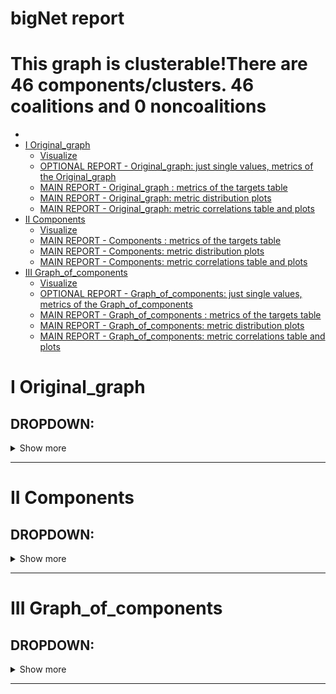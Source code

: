
bigNet report
=============

This graph is clusterable!There are 46 components/clusters. 46 coalitions and 0 noncoalitions
=============================================================================================

* [ ](#-)
* [I Original_graph](#i-original_graph)
	* [Visualize](#visualize)
	* [OPTIONAL REPORT - Original_graph: 
just single values, metrics of the Original_graph](#optional-report---original_graph-just-single-values-metrics-of-the-original_graph)
	* [MAIN REPORT - Original_graph : metrics of the targets table](#main-report---original_graph--metrics-of-the-targets-table)
	* [MAIN REPORT - Original_graph: metric distribution plots](#main-report---original_graph-metric-distribution-plots)
	* [MAIN REPORT - Original_graph: metric correlations table and plots](#main-report---original_graph-metric-correlations-table-and-plots)
* [II Components](#ii-components)
	* [Visualize](#visualize)
	* [MAIN REPORT - Components : metrics of the targets table](#main-report---components--metrics-of-the-targets-table)
	* [MAIN REPORT - Components: metric distribution plots](#main-report---components-metric-distribution-plots)
	* [MAIN REPORT - Components: metric correlations table and plots](#main-report---components-metric-correlations-table-and-plots)
* [III Graph_of_components](#iii-graph_of_components)
	* [Visualize](#visualize)
	* [OPTIONAL REPORT - Graph_of_components: 
just single values, metrics of the Graph_of_components](#optional-report---graph_of_components-just-single-values-metrics-of-the-graph_of_components)
	* [MAIN REPORT - Graph_of_components : metrics of the targets table](#main-report---graph_of_components--metrics-of-the-targets-table)
	* [MAIN REPORT - Graph_of_components: metric distribution plots](#main-report---graph_of_components-metric-distribution-plots)
	* [MAIN REPORT - Graph_of_components: metric correlations table and plots](#main-report---graph_of_components-metric-correlations-table-and-plots)

#  

# I Original_graph


## DROPDOWN:
  <details>
  <br>
  <summary>Show more<br> </summary>
  <br>  
## Visualize
  
![Indeed, image](/Report/bigNet/Original_graph/SocialNetwork.png)
## OPTIONAL REPORT - Original_graph: 
just single values, metrics of the Original_graph
  
    - averageNodeDegree 2.84  
    - netDensity 0.0019893371528606667  
    - sMetric 4669  
    - smallWorldCoefficitent 7.871325301204819  
    - netEfficiency 0.1633844625749095  
    - diameter 22  
    - radius 11  
    - averageClusteringCoefficient 0.03924466338259441
## MAIN REPORT - Original_graph : metrics of the targets table


## DROPDOWN:
  <details>
  <br>
  <summary>Show more<br> </summary>
  <br>  

|     |   degree |   shellIndex |   eccentricity |   clusteringCoefficient |   closenessCentrality |   eigenvectorCentrality |
|----:|---------:|-------------:|---------------:|------------------------:|----------------------:|------------------------:|
|   0 |        3 |            2 |             12 |                  0.1667 |                     0 |                  0.018  |
|   1 |        5 |            2 |             13 |                  0.05   |                     1 |                  0.0499 |
|   2 |        4 |            2 |             14 |                  0.0833 |                     2 |                  0.024  |
|   3 |        4 |            2 |             15 |                  0      |                     3 |                  0.0258 |
|   4 |        3 |            2 |             16 |                  0      |                     4 |                  0.0083 |
|   5 |        3 |            2 |             17 |                  0.1667 |                     5 |                  0.022  |
|   6 |        3 |            2 |             17 |                  0.1667 |                     5 |                  0.0157 |
|   7 |        3 |            2 |             16 |                  0      |                     5 |                  0.0507 |
|   8 |        6 |            2 |             16 |                  0.0333 |                     4 |                  0.0306 |
|   9 |        4 |            2 |             17 |                  0.0833 |                     5 |                  0.0167 |
|  10 |        1 |            1 |             17 |                 -1      |                     5 |                  0.0069 |
|  11 |        1 |            1 |             18 |                 -1      |                     6 |                  0.0038 |
|  12 |        2 |            2 |             18 |                  0      |                     7 |                  0.0094 |
|  13 |        5 |            2 |             17 |                  0      |                     7 |                  0.0318 |
|  14 |        5 |            2 |             18 |                  0      |                     7 |                  0.0225 |
|  15 |        4 |            2 |             18 |                  0      |                     7 |                  0.0146 |
|  16 |        2 |            2 |             19 |                  0      |                     8 |                  0.0076 |
|  17 |        3 |            2 |             17 |                  0      |                     6 |                  0.0229 |
|  18 |        4 |            2 |             18 |                  0      |                     6 |                  0.0232 |
|  19 |        2 |            2 |             13 |                  0      |                     3 |                  0.0029 |
|  20 |        5 |            2 |             12 |                  0      |                     2 |                  0.0121 |
|  21 |        3 |            1 |             13 |                  0      |                     3 |                  0.0031 |
|  22 |        2 |            2 |             13 |                  0      |                     1 |                  0.0068 |
|  23 |        2 |            2 |             11 |                  0      |                     3 |                  0.0375 |
|  24 |        1 |            1 |             14 |                 -1      |                     4 |                  0.0007 |
|  25 |        1 |            1 |             14 |                 -1      |                     4 |                  0.0007 |
|  26 |        3 |            2 |             15 |                  0      |                     3 |                  0.0075 |
|  27 |        3 |            2 |             14 |                  0      |                     2 |                  0.0072 |
|  28 |        2 |            1 |             16 |                  0      |                     4 |                  0.0018 |
|  29 |        1 |            1 |             15 |                 -1      |                     3 |                  0.0016 |
|  30 |        4 |            2 |             13 |                  0      |                     1 |                  0.0225 |
|  31 |        1 |            1 |             17 |                 -1      |                     5 |                  0.0004 |
|  32 |        3 |            2 |             16 |                  0      |                     5 |                  0.0336 |
|  33 |        6 |            2 |             17 |                  0      |                     6 |                  0.048  |
|  34 |        2 |            2 |             17 |                  0      |                     6 |                  0.011  |
|  35 |        4 |            2 |             15 |                  0      |                     4 |                  0.0891 |
|  36 |        4 |            2 |             16 |                  0.0833 |                     5 |                  0.0431 |
|  37 |        2 |            2 |             17 |                  0      |                     6 |                  0.0108 |
|  38 |        3 |            2 |             16 |                  0      |                     5 |                  0.0276 |
|  39 |        3 |            2 |             17 |                  0      |                     6 |                  0.0097 |
|  40 |        2 |            2 |             18 |                  0      |                     7 |                  0.0054 |
|  41 |        5 |            2 |             15 |                  0.05   |                     3 |                  0.072  |
|  42 |        5 |            2 |             15 |                  0.05   |                     3 |                  0.0801 |
|  43 |        7 |            2 |             14 |                  0.0238 |                     2 |                  0.143  |
|  44 |        4 |            2 |             16 |                  0      |                     4 |                  0.0961 |
|  45 |        4 |            2 |             17 |                  0      |                     5 |                  0.0281 |
|  46 |        2 |            2 |             17 |                  0      |                     5 |                  0.0083 |
|  47 |        4 |            2 |             15 |                  0      |                     3 |                  0.0529 |
|  48 |        4 |            2 |             15 |                  0      |                     3 |                  0.0508 |
|  49 |        3 |            2 |             19 |                  0.1667 |                     8 |                  0.0046 |
|  50 |        2 |            2 |             19 |                  0.5    |                     8 |                  0.002  |
|  51 |        4 |            2 |             18 |                  0      |                     7 |                  0.0142 |
|  52 |        4 |            2 |             18 |                  0.0833 |                     7 |                  0.0042 |
|  53 |        7 |            2 |             15 |                  0.0238 |                     5 |                  0.2788 |
|  54 |        5 |            2 |             15 |                  0.05   |                     5 |                  0.2529 |
|  55 |        7 |            2 |             14 |                  0.0238 |                     4 |                  0.4003 |
|  56 |        6 |            2 |             14 |                  0.0667 |                     3 |                  0.2881 |
|  57 |        8 |            2 |             13 |                  0.0357 |                     4 |                  0.3629 |
|  58 |        4 |            2 |             14 |                  0.1667 |                     5 |                  0.2169 |
|  59 |        3 |            2 |             14 |                  0.1667 |                     5 |                  0.1413 |
|  60 |        3 |            2 |             14 |                  0.1667 |                     5 |                  0.1776 |
|  61 |        1 |            1 |             14 |                 -1      |                     5 |                  0.0823 |
|  62 |        3 |            2 |             14 |                  0.1667 |                     5 |                  0.1405 |
|  63 |        4 |            2 |             19 |                  0.0833 |                     8 |                  0.0041 |
|  64 |        4 |            2 |             20 |                  0.0833 |                     9 |                  0.0014 |
|  65 |        3 |            2 |             20 |                  0      |                     9 |                  0.0011 |
|  66 |        2 |            2 |             20 |                  0.5    |                     9 |                  0.0013 |
|  67 |        1 |            1 |             21 |                 -1      |                    10 |                  0.0003 |
|  68 |        3 |            2 |             21 |                  0      |                    10 |                  0.0006 |
|  69 |        1 |            1 |             21 |                 -1      |                    10 |                  0.0003 |
|  70 |        1 |            1 |             22 |                 -1      |                    11 |                  0.0001 |
|  71 |        3 |            2 |             16 |                  0      |                     6 |                  0.0936 |
|  72 |        6 |            2 |             17 |                  0      |                     7 |                  0.0549 |
|  73 |        5 |            2 |             17 |                  0.1    |                     6 |                  0.0418 |
|  74 |        2 |            2 |             18 |                  0      |                     6 |                  0.0152 |
|  75 |        4 |            2 |             18 |                  0.0833 |                     7 |                  0.0275 |
|  76 |        2 |            1 |             18 |                  0      |                     7 |                  0.01   |
|  77 |        1 |            1 |             19 |                 -1      |                     8 |                  0.0023 |
|  78 |        2 |            2 |             19 |                  0      |                     8 |                  0.0126 |
|  79 |        2 |            2 |             18 |                  0      |                     8 |                  0.0242 |
|  80 |        4 |            2 |             17 |                  0      |                     7 |                  0.0787 |
|  81 |        4 |            2 |             18 |                  0      |                     8 |                  0.0278 |
|  82 |        3 |            2 |             17 |                  0.1667 |                     7 |                  0.0621 |
|  83 |        3 |            2 |             19 |                  0      |                     8 |                  0.0238 |
|  84 |        2 |            2 |             19 |                  0      |                     8 |                  0.0117 |
|  85 |        3 |            2 |             16 |                  0      |                     6 |                  0.0001 |
|  86 |        3 |            2 |             15 |                  0      |                     5 |                  0.0003 |
|  87 |        4 |            2 |             14 |                  0      |                     4 |                  0.001  |
|  88 |        2 |            2 |             13 |                  0      |                     3 |                  0.003  |
|  89 |        2 |            2 |             14 |                  0      |                     4 |                  0.0009 |
|  90 |        3 |            2 |             19 |                  0.1667 |                     8 |                  0.0076 |
|  91 |        5 |            2 |             19 |                  0.05   |                     7 |                  0.0146 |
|  92 |        4 |            2 |             18 |                  0.1667 |                     8 |                  0.0135 |
|  93 |        3 |            2 |             19 |                  0.1667 |                     9 |                  0.0051 |
|  94 |        2 |            2 |             20 |                  0.5    |                     8 |                  0.0064 |
|  95 |        4 |            2 |             19 |                  0.0833 |                     8 |                  0.0132 |
|  96 |        1 |            1 |             20 |                 -1      |                    10 |                  0.0012 |
|  97 |        1 |            1 |             18 |                 -1      |                     7 |                  0.0262 |
|  98 |        6 |            2 |             17 |                  0      |                     6 |                  0.1156 |
|  99 |        1 |            1 |             18 |                 -1      |                     7 |                  0.0262 |
| 100 |        5 |            2 |             16 |                  0      |                     5 |                  0.1377 |
| 101 |        7 |            2 |             16 |                  0.0238 |                     6 |                  0.1671 |
| 102 |        4 |            2 |             17 |                  0.1667 |                     7 |                  0.0872 |
| 103 |        4 |            2 |             18 |                  0.0833 |                     7 |                  0.0652 |
| 104 |        4 |            2 |             17 |                  0      |                     6 |                  0.079  |
| 105 |        2 |            2 |             15 |                  0      |                     4 |                  0.0966 |
| 106 |        3 |            2 |             17 |                  0      |                     6 |                  0.0369 |
| 107 |        3 |            2 |             17 |                  0      |                     7 |                  0.0609 |
| 108 |        3 |            2 |             18 |                  0      |                     8 |                  0.0362 |
| 109 |        1 |            1 |             18 |                 -1      |                     7 |                  0.0084 |
| 110 |        2 |            2 |             18 |                  0      |                     6 |                  0.0043 |
| 111 |        4 |            2 |             17 |                  0      |                     5 |                  0.0121 |
| 112 |        2 |            2 |             18 |                  0      |                     6 |                  0.0152 |
| 113 |        2 |            2 |             15 |                  0      |                     6 |                  0.0529 |
| 114 |        3 |            2 |             16 |                  0      |                     7 |                  0.0165 |
| 115 |        2 |            2 |             16 |                  0      |                     7 |                  0.0127 |
| 116 |        4 |            2 |             15 |                  0      |                     6 |                  0.0397 |
| 117 |        2 |            2 |             17 |                  0      |                     5 |                  0.0174 |
| 118 |        5 |            2 |             16 |                  0      |                     4 |                  0.0382 |
| 119 |        5 |            2 |             16 |                  0      |                     4 |                  0.0382 |
| 120 |        2 |            2 |             17 |                  0      |                     5 |                  0.0174 |
| 121 |        1 |            1 |             17 |                 -1      |                     5 |                  0.0087 |
| 122 |        1 |            1 |             17 |                 -1      |                     5 |                  0.0087 |
| 123 |        3 |            2 |             19 |                  0      |                     8 |                  0.0113 |
| 124 |        3 |            2 |             18 |                  0      |                     7 |                  0.0216 |
| 125 |        4 |            2 |             18 |                  0      |                     7 |                  0.0167 |
| 126 |        3 |            2 |             19 |                  0      |                     9 |                  0.0113 |
| 127 |        1 |            1 |             19 |                 -1      |                     8 |                  0.0049 |
| 128 |        2 |            2 |             18 |                  0      |                     7 |                  0.0217 |
| 129 |        1 |            1 |             19 |                 -1      |                     8 |                  0.0038 |
| 130 |        1 |            1 |             20 |                 -1      |                    10 |                  0.0026 |
| 131 |        1 |            1 |             18 |                 -1      |                     8 |                  0.0041 |
| 132 |        3 |            1 |             17 |                  0      |                     7 |                  0.0179 |
| 133 |        3 |            1 |             16 |                  0      |                     6 |                  0.071  |
| 134 |        1 |            1 |             18 |                 -1      |                     8 |                  0.0041 |
| 135 |        1 |            1 |             17 |                 -1      |                     7 |                  0.0161 |
| 136 |        4 |            2 |             17 |                  0      |                     7 |                  0.0278 |
| 137 |        2 |            2 |             18 |                  0      |                     8 |                  0.0082 |
| 138 |        3 |            2 |             18 |                  0.1667 |                     8 |                  0.011  |
| 139 |        5 |            2 |             16 |                  0      |                     6 |                  0.09   |
| 140 |        4 |            2 |             18 |                  0.0833 |                     8 |                  0.013  |
| 141 |        3 |            2 |             19 |                  0      |                     8 |                  0.0082 |
| 142 |        4 |            2 |             15 |                  0.0833 |                     5 |                  0.1866 |
| 143 |        1 |            1 |             17 |                 -1      |                     7 |                  0.0204 |
| 144 |        3 |            2 |             16 |                  0      |                     6 |                  0.082  |
| 145 |        4 |            2 |             16 |                  0.0833 |                     6 |                  0.0795 |
| 146 |        1 |            1 |             17 |                 -1      |                     7 |                  0.0186 |
| 147 |        2 |            2 |             16 |                  0      |                     5 |                  0.0474 |
| 148 |        4 |            2 |             15 |                  0      |                     4 |                  0.1784 |
| 149 |        3 |            2 |             17 |                  0      |                     5 |                  0.0079 |
| 150 |        3 |            2 |             18 |                  0      |                     6 |                  0.0038 |
| 151 |        3 |            2 |             16 |                  0      |                     4 |                  0.0226 |
| 152 |        2 |            2 |             18 |                  0      |                     6 |                  0.0082 |
| 153 |        1 |            1 |             19 |                 -1      |                     7 |                  0.0009 |
| 154 |        2 |            2 |             17 |                  0      |                     5 |                  0.0115 |
| 155 |        4 |            2 |             13 |                  0.0833 |                     5 |                  0.0691 |
| 156 |        3 |            2 |             13 |                  0.1667 |                     5 |                  0.0825 |
| 157 |        3 |            2 |             13 |                  0.1667 |                     5 |                  0.0532 |
| 158 |        1 |            1 |             14 |                 -1      |                     6 |                  0.0157 |
| 159 |        7 |            2 |             12 |                  0.0476 |                     4 |                  0.1534 |
| 160 |        1 |            1 |             14 |                 -1      |                     6 |                  0.012  |
| 161 |        1 |            1 |             13 |                 -1      |                     5 |                  0.0348 |
| 162 |        1 |            1 |             17 |                 -1      |                     5 |                  0.0003 |
| 163 |        3 |            2 |             16 |                  0      |                     4 |                  0.0014 |
| 164 |        3 |            2 |             15 |                  0      |                     3 |                  0.0034 |
| 165 |        3 |            2 |             17 |                  0      |                     5 |                  0.0025 |
| 166 |        2 |            2 |             16 |                  0      |                     4 |                  0.0013 |
| 167 |        2 |            2 |             14 |                  0      |                     2 |                  0.0121 |
| 168 |        2 |            2 |             17 |                  0      |                     8 |                  0.0035 |
| 169 |        3 |            2 |             17 |                  0      |                     8 |                  0.0039 |
| 170 |        3 |            2 |             16 |                  0      |                     7 |                  0.0114 |
| 171 |        3 |            2 |             18 |                  0      |                     9 |                  0.0032 |
| 172 |        3 |            2 |             16 |                  0      |                     7 |                  0.0106 |
| 173 |        2 |            2 |             17 |                  0      |                     8 |                  0.0031 |
| 174 |        3 |            2 |             17 |                  0      |                     8 |                  0.007  |
| 175 |        4 |            2 |             18 |                  0      |                     8 |                  0.0147 |
| 176 |        6 |            2 |             17 |                  0      |                     7 |                  0.0413 |
| 177 |        2 |            1 |             19 |                  0      |                     9 |                  0.0036 |
| 178 |        2 |            2 |             18 |                  0.5    |                     8 |                  0.0166 |
| 179 |        2 |            2 |             18 |                  0.5    |                     8 |                  0.0166 |
| 180 |        7 |            2 |             18 |                  0.0714 |                     8 |                  0.0308 |
| 181 |        2 |            2 |             19 |                  0      |                     9 |                  0.0101 |
| 182 |        1 |            1 |             20 |                 -1      |                    10 |                  0.0008 |
| 183 |        6 |            2 |             17 |                  0      |                     5 |                  0.0066 |
| 184 |        2 |            2 |             17 |                  0      |                     5 |                  0.0057 |
| 185 |        2 |            2 |             18 |                  0      |                     6 |                  0.0019 |
| 186 |        2 |            2 |             16 |                  0      |                     4 |                  0.0135 |
| 187 |        1 |            1 |             18 |                 -1      |                     6 |                  0.0015 |
| 188 |        4 |            2 |             16 |                  0      |                     4 |                  0.0186 |
| 189 |        3 |            2 |             17 |                  0      |                     5 |                  0.0133 |
| 190 |        3 |            2 |             16 |                  0      |                     4 |                  0.0364 |
| 191 |        3 |            2 |             17 |                  0.1667 |                     7 |                  0.0001 |
| 192 |        5 |            2 |             16 |                  0.05   |                     6 |                  0.0001 |
| 193 |        3 |            2 |             16 |                  0      |                     6 |                  0.0001 |
| 194 |        4 |            2 |             16 |                  0.0833 |                     6 |                  0.0001 |
| 195 |        3 |            2 |             17 |                  0      |                     7 |                  0.0001 |
| 196 |        2 |            1 |             17 |                  0      |                     7 |                  0      |
| 197 |        3 |            2 |             15 |                  0.1667 |                     5 |                  0.0003 |
| 198 |        2 |            2 |             17 |                  0.5    |                     7 |                  0      |
| 199 |        2 |            2 |             17 |                  0      |                     7 |                  0      |
| 200 |        2 |            2 |             17 |                  0      |                     7 |                  0      |
| 201 |        2 |            1 |             18 |                  0      |                     8 |                  0      |
| 202 |        1 |            1 |             19 |                 -1      |                     9 |                  0      |
| 203 |        2 |            2 |             18 |                  0      |                     8 |                  0      |
| 204 |        3 |            2 |             17 |                  0      |                     5 |                  0.0045 |
| 205 |        2 |            2 |             17 |                  0      |                     5 |                  0.0054 |
| 206 |        2 |            2 |             17 |                  0      |                     5 |                  0.005  |
| 207 |        2 |            2 |             16 |                  0      |                     4 |                  0.0093 |
| 208 |        2 |            2 |             16 |                  0      |                     4 |                  0.0194 |
| 209 |        2 |            2 |             16 |                  0      |                     4 |                  0.0175 |
| 210 |        3 |            2 |             15 |                  0      |                     3 |                  0.0365 |
| 211 |        1 |            1 |             16 |                 -1      |                     4 |                  0.0083 |
| 212 |        1 |            1 |             19 |                 -1      |                     9 |                  0.0052 |
| 213 |        5 |            2 |             18 |                  0      |                     8 |                  0.0226 |
| 214 |        5 |            2 |             19 |                  0.05   |                     8 |                  0.0158 |
| 215 |        1 |            1 |             19 |                 -1      |                     9 |                  0.0052 |
| 216 |        1 |            1 |             20 |                 -1      |                     9 |                  0.0036 |
| 217 |        3 |            2 |             19 |                  0      |                     7 |                  0.0079 |
| 218 |        1 |            1 |             20 |                 -1      |                     9 |                  0.0036 |
| 219 |        3 |            2 |             19 |                  0      |                     7 |                  0.0017 |
| 220 |        3 |            2 |             18 |                  0      |                     6 |                  0.0036 |
| 221 |        3 |            2 |             18 |                  0      |                     6 |                  0.002  |
| 222 |        2 |            1 |             19 |                  0      |                     7 |                  0.0009 |
| 223 |        1 |            1 |             19 |                 -1      |                     7 |                  0.0005 |
| 224 |        1 |            1 |             20 |                 -1      |                     8 |                  0.0002 |
| 225 |        4 |            1 |             20 |                  0      |                     9 |                  0.0003 |
| 226 |        2 |            1 |             19 |                  0      |                     8 |                  0.001  |
| 227 |        2 |            1 |             21 |                  0      |                    10 |                  0.0001 |
| 228 |        1 |            1 |             21 |                 -1      |                    10 |                  0.0001 |
| 229 |        1 |            1 |             21 |                 -1      |                    10 |                  0.0001 |
| 230 |        1 |            1 |             22 |                 -1      |                    11 |                  0      |
| 231 |        2 |            2 |             19 |                  0      |                     9 |                  0      |
| 232 |        3 |            2 |             20 |                  0      |                    10 |                  0      |
| 233 |        2 |            2 |             18 |                  0      |                     8 |                  0      |
| 234 |        3 |            2 |             19 |                  0      |                     9 |                  0      |
| 235 |        2 |            1 |             21 |                  0      |                    11 |                  0      |
| 236 |        1 |            1 |             20 |                 -1      |                    10 |                  0      |
| 237 |        1 |            1 |             22 |                 -1      |                    12 |                  0      |
| 238 |        2 |            1 |             21 |                  0      |                    11 |                  0.0007 |
| 239 |        3 |            1 |             20 |                  0      |                    10 |                  0.0029 |
| 240 |        1 |            1 |             22 |                 -1      |                    12 |                  0.0002 |
| 241 |        3 |            2 |             19 |                  0      |                     9 |                  0.0111 |
| 242 |        2 |            1 |             21 |                  0      |                    11 |                  0.0007 |
| 243 |        1 |            1 |             22 |                 -1      |                    12 |                  0.0002 |
| 244 |        2 |            2 |             16 |                  0      |                     8 |                  0.0006 |
| 245 |        3 |            2 |             15 |                  0      |                     7 |                  0.0023 |
| 246 |        2 |            2 |             17 |                  0      |                     9 |                  0.0003 |
| 247 |        2 |            2 |             14 |                  0      |                     6 |                  0.0089 |
| 248 |        2 |            2 |             16 |                  0      |                     8 |                  0.0006 |
| 249 |        2 |            2 |             13 |                  0      |                     5 |                  0.0368 |

  
</details>  

## MAIN REPORT - Original_graph: metric distribution plots


### Most significant correlations:
    * shellIndex-clusteringCoefficient(coals): 
    * shellIndex-clusteringCoefficient(noncoals): probably is exponential distribution (82.51%).
    * eccentricity-closenessCentrality(coals): 
    * eccentricity-closenessCentrality(noncoals): +0.45% likelier aexponential distribution (86.50%).
  
![Indeed, image](/Report/bigNet/Original_graph/degree_Distr.png)  
![Indeed, image](/Report/bigNet/Original_graph/shellIndex_Distr.png)  
![Indeed, image](/Report/bigNet/Original_graph/eccentricity_Distr.png)  
![Indeed, image](/Report/bigNet/Original_graph/clusteringCoefficient_Distr.png)  
![Indeed, image](/Report/bigNet/Original_graph/closenessCentrality_Distr.png)  
![Indeed, image](/Report/bigNet/Original_graph/eigenvectorCentrality_Distr.png)
## MAIN REPORT - Original_graph: metric correlations table and plots


|                       |    degree |   shellIndex |   eccentricity |   clusteringCoefficient |   closenessCentrality |   eigenvectorCentrality |
|:----------------------|----------:|-------------:|---------------:|------------------------:|----------------------:|------------------------:|
| degree                |  1        |     0.591176 |      -0.334403 |                0.583873 |             -0.326151 |                0.572847 |
| shellIndex            |  0.591176 |     1        |      -0.362961 |                0.825137 |             -0.364537 |                0.234931 |
| eccentricity          | -0.334403 |    -0.362961 |       1        |               -0.273296 |              0.865028 |               -0.42116  |
| clusteringCoefficient |  0.583873 |     0.825137 |      -0.273296 |                1        |             -0.257951 |                0.20021  |
| closenessCentrality   | -0.326151 |    -0.364537 |       0.865028 |               -0.257951 |              1        |               -0.315742 |
| eigenvectorCentrality |  0.572847 |     0.234931 |      -0.42116  |                0.20021  |             -0.315742 |                1        |  

Correlation table visualized:
  
![Indeed, image](/Report/bigNet/Original_graph/CORR_COLORMAP.png)

  
</details>

---
# II Components


## DROPDOWN:
  <details>
  <br>
  <summary>Show more<br> </summary>
  <br>  
## Visualize
  
![Coalitions](/Report/bigNet/Components/Coalitions.png)  
![Noncoalitions](/Report/bigNet/Components/Noncoalitions.png)
## MAIN REPORT - Components : metrics of the targets table


## DROPDOWN:
  <details>
  <br>
  <summary>Show more<br> </summary>
  <br>  

|    |   averageNodeDegree |   netDensity |   sMetric |   smallWorldCoefficitent |   netEfficiency |   diameter |   radius |   averageClusteringCoefficient |
|---:|--------------------:|-------------:|----------:|-------------------------:|----------------:|-----------:|---------:|-------------------------------:|
|  0 |              1.3333 |       1.5    |         4 |                   1.3333 |          0.8333 |          2 |        1 |                         0      |
|  1 |              1      |      -1      |         1 |                   1      |          1      |          1 |        1 |                        -1      |
|  2 |              2.3333 |       0.1429 |        54 |                   1.6667 |          0.7111 |          3 |        2 |                         0.2292 |
|  3 |              0      |      -1      |         0 |                  -1      |         -1      |          0 |        0 |                        -1      |
|  4 |              1.7143 |       0.2333 |        30 |                   2      |          0.5952 |          3 |        2 |                         0      |
|  5 |              1.7143 |       0.2333 |        30 |                   2      |          0.5952 |          3 |        2 |                         0      |
|  6 |              1.6667 |       0.3    |        18 |                   2.1333 |          0.6    |          4 |        2 |                         0      |
|  7 |              2      |       0.125  |        48 |                   2.5556 |          0.5213 |          5 |        3 |                         0      |
|  8 |              2      |       0.1429 |        46 |                   2.3929 |          0.556  |          5 |        3 |                         0.15   |
|  9 |              2      |       0.3333 |        19 |                   1.3333 |          0.8333 |          2 |        1 |                         0.3889 |
| 10 |              2      |       0.3333 |        19 |                   1.3333 |          0.8333 |          2 |        1 |                         0.3889 |
| 11 |              2.3333 |       0.1429 |        53 |                   1.5333 |          0.7333 |          2 |        1 |                         0.41   |
| 12 |              2.25   |       0.1111 |        66 |                   2      |          0.6101 |          4 |        2 |                         0.15   |
| 13 |              2      |       0.1429 |        52 |                   2.1786 |          0.5744 |          4 |        2 |                         0.0833 |
| 14 |              2      |       0.2    |        28 |                   1.9333 |          0.65   |          4 |        2 |                         0      |
| 15 |              0      |      -1      |         0 |                  -1      |         -1      |          0 |        0 |                        -1      |
| 16 |              1.5    |       0.6667 |         9 |                   1.5    |          0.75   |          2 |        1 |                         0      |
| 17 |              2.5714 |       0.0972 |        74 |                   1.9048 |          0.6667 |          4 |        2 |                         0.2917 |
| 18 |              2.3077 |       0.0619 |       115 |                   3.1282 |          0.4545 |          7 |        4 |                         0.0278 |
| 19 |              1.3333 |       1.5    |         4 |                   1.3333 |          0.8333 |          2 |        1 |                         0      |
| 20 |              1.5    |       0.6667 |         8 |                   1.6667 |          0.7222 |          3 |        2 |                         0      |
| 21 |              2      |       0.2    |        30 |                   1.8667 |          0.6611 |          4 |        2 |                         0      |
| 22 |              1.75   |       0.1905 |        31 |                   2.3929 |          0.5327 |          4 |        2 |                         0      |
| 23 |              1.6    |       0.4167 |        14 |                   1.8    |          0.6667 |          3 |        2 |                         0      |
| 24 |              2.1818 |       0.0833 |        80 |                   2.5091 |          0.5103 |          5 |        3 |                         0.1111 |
| 25 |              1      |      -1      |         1 |                   1      |          1      |          1 |        1 |                        -1      |
| 26 |              1.6    |       0.4167 |        14 |                   1.8    |          0.6667 |          3 |        2 |                         0      |
| 27 |              0      |      -1      |         0 |                  -1      |         -1      |          0 |        0 |                        -1      |
| 28 |              2.2857 |       0.125  |        67 |                   1.8095 |          0.6587 |          3 |        2 |                         0.2292 |
| 29 |              1.6667 |       0.3    |        16 |                   2.3333 |          0.58   |          5 |        3 |                         0      |
| 30 |              2.2857 |       0.125  |        45 |                   1.8095 |          0.6587 |          3 |        2 |                         0      |
| 31 |              2      |       0.1429 |        47 |                   2.3214 |          0.5607 |          5 |        3 |                         0.1333 |
| 32 |              1.75   |       0.1905 |        30 |                   2.5357 |          0.5274 |          5 |        3 |                         0      |
| 33 |              2.2    |       0.0909 |        84 |                   2.5333 |          0.5189 |          5 |        3 |                         0.119  |
| 34 |              1      |      -1      |         1 |                   1      |          1      |          1 |        1 |                        -1      |
| 35 |              0      |      -1      |         0 |                  -1      |         -1      |          0 |        0 |                        -1      |
| 36 |              1.75   |       0.1905 |        28 |                   2.5714 |          0.5173 |          5 |        3 |                         0      |
| 37 |              0      |      -1      |         0 |                  -1      |         -1      |          0 |        0 |                        -1      |
| 38 |              1.6667 |       0.3    |        22 |                   1.8667 |          0.6333 |          3 |        2 |                         0      |
| 39 |              1.6667 |       0.3    |        16 |                   2.3333 |          0.58   |          5 |        3 |                         0      |
| 40 |              1.6    |       0.4167 |        14 |                   1.8    |          0.6667 |          3 |        2 |                         0      |
| 41 |              0      |      -1      |         0 |                  -1      |         -1      |          0 |        0 |                        -1      |
| 42 |              1.7143 |       0.2333 |        24 |                   2.2857 |          0.5595 |          4 |        2 |                         0      |
| 43 |              1.6667 |       0.3    |        19 |                   2.0667 |          0.6056 |          4 |        2 |                         0      |
| 44 |              2      |       0.3333 |        16 |                   1.3333 |          0.8333 |          2 |        2 |                         0      |
| 45 |              1      |      -1      |         1 |                   1      |          1      |          1 |        1 |                        -1      |

  
</details>  

## MAIN REPORT - Components: metric distribution plots


### Most significant correlations:
    * averageNodeDegree-sMetric(coals): 
    * averageNodeDegree-sMetric(noncoals): probably is power distribution (94.66%).
    * averageNodeDegree-smallWorldCoefficitent(coals): 
    * averageNodeDegree-smallWorldCoefficitent(noncoals): probably is exponential distribution (88.74%).
    * averageNodeDegree-averageClusteringCoefficient(coals): 
    * averageNodeDegree-averageClusteringCoefficient(noncoals): +2.56% likelier aexponential distribution (89.78%).
    * netDensity-averageClusteringCoefficient(coals): 
    * netDensity-averageClusteringCoefficient(noncoals): probably is exponential distribution (83.28%).
    * sMetric-averageClusteringCoefficient(coals): 
    * sMetric-averageClusteringCoefficient(noncoals): probably is power distribution (82.24%).
    * smallWorldCoefficitent-diameter(coals): 
    * smallWorldCoefficitent-diameter(noncoals): +6.11% likelier apower distribution (97.37%).
    * smallWorldCoefficitent-radius(coals): 
    * smallWorldCoefficitent-radius(noncoals): +2.29% likelier apower distribution (93.56%).
    * diameter-radius(coals): 
    * diameter-radius(noncoals): +0.85% likelier aexponential distribution (96.54%).
  
![Indeed, image](/Report/bigNet/Components/averageNodeDegree_Distr.png)  
![Indeed, image](/Report/bigNet/Components/netDensity_Distr.png)  
![Indeed, image](/Report/bigNet/Components/sMetric_Distr.png)  
![Indeed, image](/Report/bigNet/Components/smallWorldCoefficitent_Distr.png)  
![Indeed, image](/Report/bigNet/Components/netEfficiency_Distr.png)  
![Indeed, image](/Report/bigNet/Components/diameter_Distr.png)  
![Indeed, image](/Report/bigNet/Components/radius_Distr.png)  
![Indeed, image](/Report/bigNet/Components/averageClusteringCoefficient_Distr.png)
## MAIN REPORT - Components: metric correlations table and plots


|                              |   averageNodeDegree |   netDensity |   sMetric |   smallWorldCoefficitent |   netEfficiency |   diameter |   radius |   averageClusteringCoefficient |
|:-----------------------------|--------------------:|-------------:|----------:|-------------------------:|----------------:|-----------:|---------:|-------------------------------:|
| averageNodeDegree            |            1        |     0.645577 |  0.73611  |                 0.88743  |        0.759219 |   0.778723 | 0.767129 |                       0.897755 |
| netDensity                   |            0.645577 |     1        |  0.248557 |                 0.651625 |        0.573295 |   0.542086 | 0.489485 |                       0.832779 |
| sMetric                      |            0.73611  |     0.248557 |  1        |                 0.619117 |        0.260415 |   0.713542 | 0.679487 |                       0.595514 |
| smallWorldCoefficitent       |            0.88743  |     0.651625 |  0.619117 |                 1        |        0.777175 |   0.912614 | 0.912659 |                       0.786119 |
| netEfficiency                |            0.759219 |     0.573295 |  0.260415 |                 0.777175 |        1        |   0.482115 | 0.533537 |                       0.59146  |
| diameter                     |            0.778723 |     0.542086 |  0.713542 |                 0.912614 |        0.482115 |   1        | 0.965443 |                       0.718787 |
| radius                       |            0.767129 |     0.489485 |  0.679487 |                 0.912659 |        0.533537 |   0.965443 | 1        |                       0.660719 |
| averageClusteringCoefficient |            0.897755 |     0.832779 |  0.595514 |                 0.786119 |        0.59146  |   0.718787 | 0.660719 |                       1        |  

Correlation table visualized:
  
![Indeed, image](/Report/bigNet/Components/CORR_COLORMAP.png)

  
</details>

---
# III Graph_of_components


## DROPDOWN:
  <details>
  <br>
  <summary>Show more<br> </summary>
  <br>  
## Visualize
  
![Indeed, image](/Report/bigNet/Graph_of_components/SocialNetwork.png)
## OPTIONAL REPORT - Graph_of_components: 
just single values, metrics of the Graph_of_components
  
    - averageNodeDegree 2.5217391304347827  
    - netDensity 0.013914095583787053  
    - sMetric 717  
    - smallWorldCoefficitent 4.234782608695652  
    - netEfficiency 0.30585694766854105  
    - diameter 11  
    - radius 6  
    - averageClusteringCoefficient 0.06416666666666668
## MAIN REPORT - Graph_of_components : metrics of the targets table


## DROPDOWN:
  <details>
  <br>
  <summary>Show more<br> </summary>
  <br>  

|    |   degree |   shellIndex |   eccentricity |   clusteringCoefficient |   closenessCentrality |   eigenvectorCentrality |
|---:|---------:|-------------:|---------------:|------------------------:|----------------------:|------------------------:|
|  0 |        5 |            2 |              6 |                  0      |                     0 |                  0.2272 |
|  1 |        4 |            2 |              6 |                  0.1667 |                     1 |                  0.2475 |
|  2 |        4 |            2 |              7 |                  0      |                     2 |                  0.241  |
|  3 |        3 |            2 |              8 |                  0.3333 |                     3 |                  0.1896 |
|  4 |        5 |            2 |              8 |                  0.05   |                     3 |                  0.2529 |
|  5 |        3 |            2 |              7 |                  0      |                     1 |                  0.0838 |
|  6 |        1 |            1 |              7 |                 -1      |                     1 |                  0.0596 |
|  7 |        4 |            2 |              8 |                  0      |                     3 |                  0.2676 |
|  8 |        7 |            2 |              6 |                  0.0238 |                     1 |                  0.3532 |
|  9 |        3 |            1 |              9 |                  0      |                     4 |                  0.0816 |
| 10 |        8 |            2 |              7 |                  0.0179 |                     2 |                  0.4469 |
| 11 |        3 |            2 |              6 |                  0      |                     3 |                  0.1449 |
| 12 |        1 |            1 |             10 |                 -1      |                     5 |                  0.0214 |
| 13 |        4 |            2 |              8 |                  0.0833 |                     3 |                  0.2394 |
| 14 |        2 |            2 |              9 |                  0      |                     4 |                  0.1031 |
| 15 |        2 |            2 |              9 |                  0.5    |                     3 |                  0.0103 |
| 16 |        3 |            2 |              8 |                  0      |                     2 |                  0.0276 |
| 17 |        1 |            1 |              9 |                 -1      |                     4 |                  0.0663 |
| 18 |        3 |            2 |              8 |                  0      |                     3 |                  0.155  |
| 19 |        2 |            2 |              8 |                  0      |                     3 |                  0.0957 |
| 20 |        2 |            1 |              7 |                  0      |                     4 |                  0.0406 |
| 21 |        1 |            1 |              7 |                 -1      |                     2 |                  0.0923 |
| 22 |        1 |            1 |              9 |                 -1      |                     4 |                  0.0405 |
| 23 |        1 |            1 |              8 |                 -1      |                     3 |                  0.1173 |
| 24 |        3 |            2 |              8 |                  0      |                     3 |                  0.2024 |
| 25 |        3 |            2 |              8 |                  0.1667 |                     3 |                  0.23   |
| 26 |        3 |            2 |              7 |                  0      |                     2 |                  0.1137 |
| 27 |        1 |            1 |              8 |                 -1      |                     3 |                  0.0299 |
| 28 |        3 |            2 |              6 |                  0      |                     2 |                  0.0645 |
| 29 |        2 |            2 |              7 |                  0.5    |                     1 |                  0.1245 |
| 30 |        1 |            1 |              8 |                 -1      |                     5 |                  0.0107 |
| 31 |        3 |            2 |              9 |                  0      |                     4 |                  0.0714 |
| 32 |        3 |            2 |              7 |                  0      |                     2 |                  0.126  |
| 33 |        4 |            2 |              9 |                  0.0833 |                     3 |                  0.0116 |
| 34 |        2 |            1 |             10 |                  0      |                     4 |                  0.0033 |
| 35 |        1 |            1 |             11 |                 -1      |                     5 |                  0.0009 |
| 36 |        1 |            1 |              7 |                 -1      |                     2 |                  0.0923 |
| 37 |        1 |            1 |              9 |                 -1      |                     4 |                  0.0136 |
| 38 |        3 |            2 |              8 |                  0      |                     3 |                  0.0522 |
| 39 |        1 |            1 |              8 |                 -1      |                     3 |                  0.0331 |
| 40 |        2 |            1 |             10 |                  0      |                     5 |                  0.023  |
| 41 |        1 |            1 |             11 |                 -1      |                     6 |                  0.006  |
| 42 |        1 |            1 |             10 |                 -1      |                     4 |                  0.003  |
| 43 |        1 |            1 |             10 |                 -1      |                     5 |                  0.0188 |
| 44 |        1 |            1 |              8 |                 -1      |                     4 |                  0.0047 |
| 45 |        2 |            1 |              7 |                  0      |                     3 |                  0.0182 |

  
</details>  

## MAIN REPORT - Graph_of_components: metric distribution plots


### Most significant correlations:
    * degree-shellIndex(coals): 
    * degree-shellIndex(noncoals): probably is power distribution (83.39%).
    * degree-clusteringCoefficient(coals): 
    * degree-clusteringCoefficient(noncoals): probably is power distribution (80.90%).
    * degree-eigenvectorCentrality(coals): 
    * degree-eigenvectorCentrality(noncoals): probably is exponential distribution (84.02%).
    * shellIndex-clusteringCoefficient(coals): 
    * shellIndex-clusteringCoefficient(noncoals): probably is exponential distribution (80.56%).
    * eccentricity-closenessCentrality(coals): 
    * eccentricity-closenessCentrality(noncoals): +0.27% likelier apower distribution (83.91%).
  
![Indeed, image](/Report/bigNet/Graph_of_components/degree_Distr.png)  
![Indeed, image](/Report/bigNet/Graph_of_components/shellIndex_Distr.png)  
![Indeed, image](/Report/bigNet/Graph_of_components/eccentricity_Distr.png)  
![Indeed, image](/Report/bigNet/Graph_of_components/clusteringCoefficient_Distr.png)  
![Indeed, image](/Report/bigNet/Graph_of_components/closenessCentrality_Distr.png)  
![Indeed, image](/Report/bigNet/Graph_of_components/eigenvectorCentrality_Distr.png)
## MAIN REPORT - Graph_of_components: metric correlations table and plots


|                       |    degree |   shellIndex |   eccentricity |   clusteringCoefficient |   closenessCentrality |   eigenvectorCentrality |
|:----------------------|----------:|-------------:|---------------:|------------------------:|----------------------:|------------------------:|
| degree                |  1        |     0.714983 |      -0.473209 |                0.658265 |             -0.513128 |                0.840222 |
| shellIndex            |  0.714983 |     1        |      -0.46038  |                0.805565 |             -0.546531 |                0.611491 |
| eccentricity          | -0.473209 |    -0.46038  |       1        |               -0.369667 |              0.836456 |               -0.535219 |
| clusteringCoefficient |  0.658265 |     0.805565 |      -0.369667 |                1        |             -0.417153 |                0.463063 |
| closenessCentrality   | -0.513128 |    -0.546531 |       0.836456 |               -0.417153 |              1        |               -0.532818 |
| eigenvectorCentrality |  0.840222 |     0.611491 |      -0.535219 |                0.463063 |             -0.532818 |                1        |  

Correlation table visualized:
  
![Indeed, image](/Report/bigNet/Graph_of_components/CORR_COLORMAP.png)

  
</details>

---